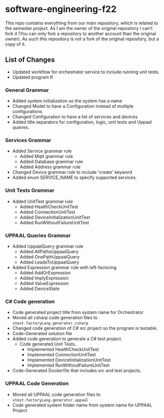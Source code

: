 # software-engineering-f22

This repo contains everything from our main repository, which is related to the semester project. As I am the owner of the original repository I can't fork it (You can only fork a repository to another account than the original owner). As such this repository is not a fork of the original repository, but a copy of it.

## List of Changes

- Updated workflow for orchestrator service to include running unit tests.
- Updated program.fl

### General Grammar

- Added system initialization so the system has a name
- Changed Model to have a Configuration instead of multiple configurations
- Changed Configuration to have a list of services and devices
- Added title separators for configuration, logic, unit tests and Uppaal queries.

### Services Grammar

- Added Service grammar rule
  - Added Mqtt grammar rule
  - Added Database grammar rule
  - Added Address grammar rule
- Changed Device grammar rule to include 'create' keyword
- Added enum SERVICE_NAME to specify supported services.

### Unit Tests Grammar

- Added UnitTest grammar rule
  - Added HealthCheckUnitTest
  - Added ConnectionUnitTest
  - Added DeviceInitializationUnitTest
  - Added RunWithoutFailureUnitTest

### UPPAAL Queries Grammar

- Added UppaalQuery grammar rule
  - Added AllPathsUppaalQuery
  - Added OnePathUppaalQuery
  - Added LeadsToUppaalQuery
- Added Expression grammar rule with left-factoring
  - Added AddOrExpression
  - Added ImplyExpression
  - Added ValueExpression
  - Added DeviceState

### C# Code generation

- Code generated project title from system name for Orchestrator
- Moved all csharp code generation files to `xtext.factoryLang.generator.csharp`
- Changed code generation of C# src project so the program is testable.
- Code-Generated solution file
- Added code generation to generate a C# test project.
  - Code generated Unit Tests.
    - Implemented HealthCheckUnitTest
    - Implemented ConnectionUnitTest
    - Implemented DeviceInitializationUnitTest
    - Implemented RunWithoutFailureUnitTest
- Code-Generated Dockerfile that includes src and test projects.

### UPPAAL Code Generation

- Moved all UPPAAL code generation files to `xtext.factoryLang.generator.uppaal`
- Code generated system folder name from system name for UPPAAL Project
